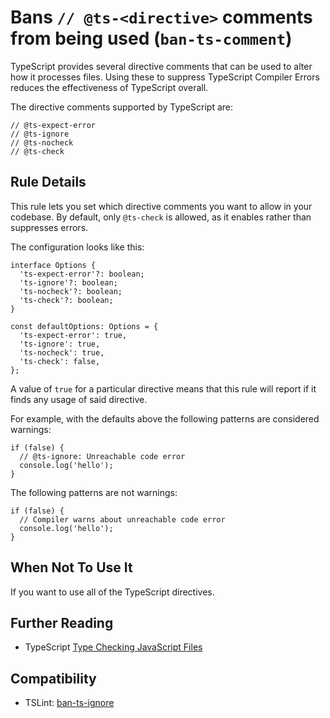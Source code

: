 Bans `// @ts-<directive>` comments from being used (`ban-ts-comment`)
=====================================================================

TypeScript provides several directive comments that can be used to alter how it processes files. Using these to suppress TypeScript Compiler Errors reduces the effectiveness of TypeScript overall.

The directive comments supported by TypeScript are:

    // @ts-expect-error
    // @ts-ignore
    // @ts-nocheck
    // @ts-check

Rule Details
------------

This rule lets you set which directive comments you want to allow in your codebase. By default, only `@ts-check` is allowed, as it enables rather than suppresses errors.

The configuration looks like this:

    interface Options {
      'ts-expect-error'?: boolean;
      'ts-ignore'?: boolean;
      'ts-nocheck'?: boolean;
      'ts-check'?: boolean;
    }

    const defaultOptions: Options = {
      'ts-expect-error': true,
      'ts-ignore': true,
      'ts-nocheck': true,
      'ts-check': false,
    };

A value of `true` for a particular directive means that this rule will report if it finds any usage of said directive.

For example, with the defaults above the following patterns are considered warnings:

    if (false) {
      // @ts-ignore: Unreachable code error
      console.log('hello');
    }

The following patterns are not warnings:

    if (false) {
      // Compiler warns about unreachable code error
      console.log('hello');
    }

When Not To Use It
------------------

If you want to use all of the TypeScript directives.

Further Reading
---------------

-   TypeScript [Type Checking JavaScript Files](https://www.typescriptlang.org/docs/handbook/type-checking-javascript-files.html)

Compatibility
-------------

-   TSLint: [ban-ts-ignore](https://palantir.github.io/tslint/rules/ban-ts-ignore/)

